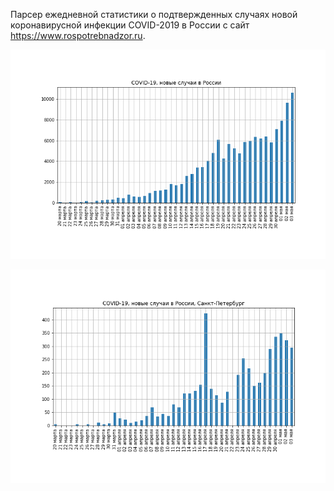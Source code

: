 Парсер ежедневной статистики о подтвержденных случаях новой коронавирусной инфекции COVID-2019 в России с сайт https://www.rospotrebnadzor.ru.

![alt text][covid19_daily_bar]

![alt text][covid19_spb_daily_bar]

[covid19_daily_bar]: data/covid19-daily-bar.png "Visualization of the count of the new cases of COVID-19 per day."
[covid19_spb_daily_bar]: data/covid19-spb-daily-bar.png "Visualization of the count of the new cases of COVID-19 per day in Saint-Petersburg."
